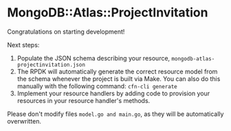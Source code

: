 # MongoDB::Atlas::ProjectInvitation

Congratulations on starting development!

Next steps:

1. Populate the JSON schema describing your resource, `mongodb-atlas-projectinvitation.json`
2. The RPDK will automatically generate the correct resource model from the
   schema whenever the project is built via Make.
   You can also do this manually with the following command: `cfn-cli generate`
3. Implement your resource handlers by adding code to provision your resources in your resource handler's methods.

Please don't modify files `model.go and main.go`, as they will be automatically overwritten.
